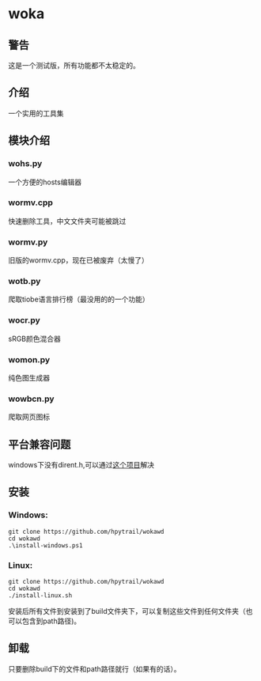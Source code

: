 # woka
## 警告
这是一个测试版，所有功能都不太稳定的。
## 介绍
一个实用的工具集
## 模块介绍
### wohs.py
一个方便的hosts编辑器
### wormv.cpp
快速删除工具，中文文件夹可能被跳过
### wormv.py
旧版的wormv.cpp，现在已被废弃（太慢了）
### wotb.py
爬取tiobe语言排行榜（最没用的的一个功能）
### wocr.py
sRGB颜色混合器
### womon.py
纯色图生成器
### wowbcn.py
爬取网页图标
## 平台兼容问题
windows下没有dirent.h,可以通过[这个项目](https://github.com/tronkko/dirent)解决
## 安装
### Windows:
```
git clone https://github.com/hpytrail/wokawd
cd wokawd
.\install-windows.ps1
```
### Linux:
```
git clone https://github.com/hpytrail/wokawd
cd wokawd
./install-linux.sh
```
安装后所有文件到安装到了build文件夹下，可以复制这些文件到任何文件夹（也可以包含到path路径)。
## 卸载
只要删除build下的文件和path路径就行（如果有的话）。